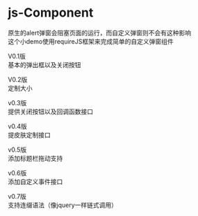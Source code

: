 # js-Component
原生的alert弹窗会阻塞页面的运行，而自定义弹窗则不会有这种影响<br/>
这个小demo使用requireJS框架来完成简单的自定义弹窗组件

V0.1版  <br/>
  基本的弹出框以及关闭按钮


V0.2版 <br/>
  定制大小

v0.3版 <br/>
  提供关闭按钮以及回调函数接口

v0.4版 <br/>
  提皮肤定制接口

v0.5版 <br/>
  添加标题栏拖动支持

v0.6版<br/>
  添加自定义事件接口

v0.7版<br/>
  支持连缀语法（像jquery一样链式调用）
